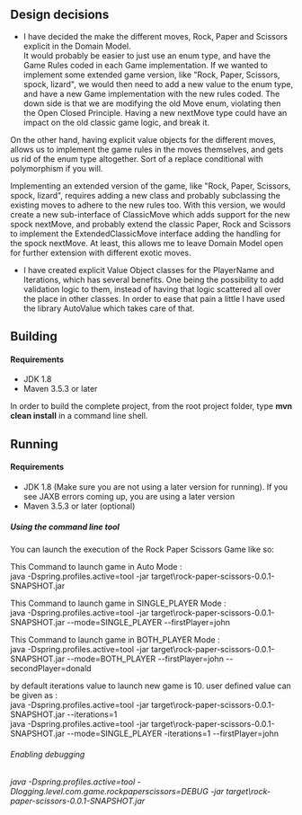  

## Design decisions


- I have decided the make the different moves, Rock, Paper and Scissors explicit in the Domain Model. \
It would probably be easier to just use an enum type, and have the Game Rules coded in each Game implementation. 
If we wanted to implement some extended game version, like "Rock, Paper, Scissors, spock, lizard", we would then need to add a 
new value to the enum type, and have a new Game implementation with the new rules coded. The down side is that we 
are modifying the old Move enum, violating then the Open Closed Principle. Having a new nextMove type could have an impact
on the old classic game logic, and break it.

On the other hand, having explicit value objects for the different moves, allows us to implement the game rules
in the moves themselves, and gets us rid of the enum type altogether. Sort of a replace conditional with polymorphism
if you will. 

Implementing an extended version of the game, like "Rock, Paper, Scissors, spock, lizard", requires adding a new class and 
probably subclassing the existing moves to adhere to the new rules too. With this version, we would create a new 
sub-interface of ClassicMove which adds support for the new spock nextMove, and probably extend the classic Paper, 
Rock and Scissors to implement the ExtendedClassicMove interface adding the handling for the spock nextMove.
At least, this allows me to leave Domain Model open for further extension with different exotic moves.

- I have created explicit Value Object classes for the PlayerName and Iterations, which has several benefits. 
One being the possibility to add validation logic to them, instead of having that logic scattered all over the place in 
other classes. In order to ease that pain a little I have used the library AutoValue which takes care of that.


## Building

#### Requirements

- JDK 1.8
- Maven 3.5.3 or later 
 
In order to build the complete project, from the root project folder, type __mvn clean install__ in a command line shell.

## Running

#### Requirements

- JDK 1.8 (Make sure you are not using a later version for running). If you see JAXB errors coming up, you are using
a later version
- Maven 3.5.3 or later (optional)

##### Using the command line tool

You can launch the execution of the Rock Paper Scissors Game like so:<br>

This Command to launch game in Auto Mode : <br>
java -Dspring.profiles.active=tool -jar target\rock-paper-scissors-0.0.1-SNAPSHOT.jar <br>

This Command to launch game in SINGLE_PLAYER Mode : <br>
java -Dspring.profiles.active=tool -jar target\rock-paper-scissors-0.0.1-SNAPSHOT.jar --mode=SINGLE_PLAYER --firstPlayer=john <br>

This Command to launch game in BOTH_PLAYER Mode : <br>
java -Dspring.profiles.active=tool -jar target\rock-paper-scissors-0.0.1-SNAPSHOT.jar --mode=BOTH_PLAYER --firstPlayer=john --secondPlayer=donald<br>

by default iterations value to launch new game is 10. user defined value can be given as : <br>
java -Dspring.profiles.active=tool -jar target\rock-paper-scissors-0.0.1-SNAPSHOT.jar --iterations=1 <br>
java -Dspring.profiles.active=tool -jar target\rock-paper-scissors-0.0.1-SNAPSHOT.jar --mode=SINGLE_PLAYER -iterations=1 --firstPlayer=john <br>

###### Enabling debugging
_java -Dspring.profiles.active=tool -Dlogging.level.com.game.rockpaperscissors=DEBUG -jar target\rock-paper-scissors-0.0.1-SNAPSHOT.jar_

